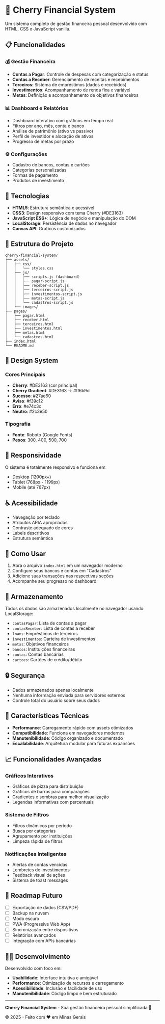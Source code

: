 # 🍒 Cherry Financial System

Um sistema completo de gestão financeira pessoal desenvolvido com HTML, CSS e JavaScript vanilla.

## 📋 Funcionalidades

### 💰 Gestão Financeira
- **Contas a Pagar**: Controle de despesas com categorização e status
- **Contas a Receber**: Gerenciamento de receitas e recebimentos
- **Terceiros**: Sistema de empréstimos (dados e recebidos)
- **Investimentos**: Acompanhamento de renda fixa e variável
- **Metas**: Definição e acompanhamento de objetivos financeiros

### 📊 Dashboard e Relatórios
- Dashboard interativo com gráficos em tempo real
- Filtros por ano, mês, conta e banco
- Análise de patrimônio (ativo vs passivo)
- Perfil de investidor e alocação de ativos
- Progresso de metas por prazo

### ⚙️ Configurações
- Cadastro de bancos, contas e cartões
- Categorias personalizadas
- Formas de pagamento
- Produtos de investimento

## 🚀 Tecnologias

- **HTML5**: Estrutura semântica e acessível
- **CSS3**: Design responsivo com tema Cherry (#DE3163)
- **JavaScript ES6+**: Lógica de negócio e manipulação do DOM
- **LocalStorage**: Persistência de dados no navegador
- **Canvas API**: Gráficos customizados

## 📁 Estrutura do Projeto

```
cherry-financial-system/
├── assets/
│   ├── css/
│   │   └── styles.css
│   ├── js/
│   │   ├── scripts.js (dashboard)
│   │   ├── pagar-script.js
│   │   ├── receber-script.js
│   │   ├── terceiros-script.js
│   │   ├── investimentos-script.js
│   │   ├── metas-script.js
│   │   └── cadastros-script.js
│   └── images/
├── pages/
│   ├── pagar.html
│   ├── receber.html
│   ├── terceiros.html
│   ├── investimentos.html
│   ├── metas.html
│   └── cadastros.html
├── index.html
└── README.md
```

## 🎨 Design System

### Cores Principais
- **Cherry**: #DE3163 (cor principal)
- **Cherry Gradient**: #DE3163 → #ff6b9d
- **Sucesso**: #27ae60
- **Aviso**: #f39c12
- **Erro**: #e74c3c
- **Neutro**: #2c3e50

### Tipografia
- **Fonte**: Roboto (Google Fonts)
- **Pesos**: 300, 400, 500, 700

## 📱 Responsividade

O sistema é totalmente responsivo e funciona em:
- Desktop (1200px+)
- Tablet (768px - 1199px)
- Mobile (até 767px)

## ♿ Acessibilidade

- Navegação por teclado
- Atributos ARIA apropriados
- Contraste adequado de cores
- Labels descritivos
- Estrutura semântica

## 🔧 Como Usar

1. Abra o arquivo `index.html` em um navegador moderno
2. Configure seus bancos e contas em "Cadastros"
3. Adicione suas transações nas respectivas seções
4. Acompanhe seu progresso no dashboard

## 💾 Armazenamento

Todos os dados são armazenados localmente no navegador usando LocalStorage:
- `contasPagar`: Lista de contas a pagar
- `contasReceber`: Lista de contas a receber
- `loans`: Empréstimos de terceiros
- `investimentos`: Carteira de investimentos
- `metas`: Objetivos financeiros
- `bancos`: Instituições financeiras
- `contas`: Contas bancárias
- `cartoes`: Cartões de crédito/débito

## 🔒 Segurança

- Dados armazenados apenas localmente
- Nenhuma informação enviada para servidores externos
- Controle total do usuário sobre seus dados

## 🌟 Características Técnicas

- **Performance**: Carregamento rápido com assets otimizados
- **Compatibilidade**: Funciona em navegadores modernos
- **Manutenibilidade**: Código organizado e documentado
- **Escalabilidade**: Arquitetura modular para futuras expansões

## 📈 Funcionalidades Avançadas

### Gráficos Interativos
- Gráficos de pizza para distribuição
- Gráficos de barras para comparações
- Gradientes e sombras para melhor visualização
- Legendas informativas com percentuais

### Sistema de Filtros
- Filtros dinâmicos por período
- Busca por categorias
- Agrupamento por instituições
- Limpeza rápida de filtros

### Notificações Inteligentes
- Alertas de contas vencidas
- Lembretes de investimentos
- Feedback visual de ações
- Sistema de toast messages

## 🎯 Roadmap Futuro

- [ ] Exportação de dados (CSV/PDF)
- [ ] Backup na nuvem
- [ ] Modo escuro
- [ ] PWA (Progressive Web App)
- [ ] Sincronização entre dispositivos
- [ ] Relatórios avançados
- [ ] Integração com APIs bancárias

## 👨‍💻 Desenvolvimento

Desenvolvido com foco em:
- **Usabilidade**: Interface intuitiva e amigável
- **Performance**: Otimização de recursos e carregamento
- **Acessibilidade**: Inclusão e facilidade de uso
- **Manutenibilidade**: Código limpo e bem estruturado

---

**Cherry Financial System** - Sua gestão financeira pessoal simplificada 🍒

© 2025 - Feito com ♥ em Minas Gerais